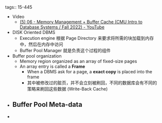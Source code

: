 tags:: 15-445

- Video
	- [(5) 06 - Memory Management + Buffer Cache (CMU Intro to Database Systems / Fall 2022) - YouTube](https://www.youtube.com/watch?v=Y9H2HaRKOIw)
- DISK Oriented DBMS
	- Execution engine 根据 Page Directory 来要求将所需的块加载到内存中，然后在内存中访问
	- Buffer Pool Manager 就是负责这个过程的组件
- Buffer pool organization
	- Memory region organized as an array of fixed-size pages
	- An array entry is called a **Frame**
		- When a DBMS ask for a page, a **exact copy** is placed into the frame
		- 其中被修改过的脏页，并不会立刻被刷回，不同的数据库会有不同的策略来刷回这些数据 (Write-Back Cache)
- Buffer Pool Meta-data
	-
-